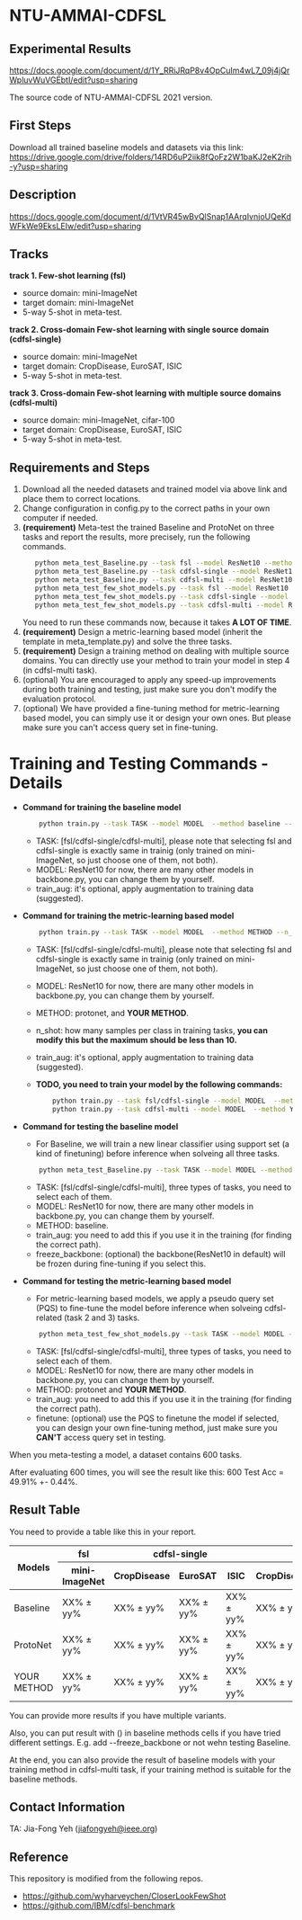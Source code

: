 # NTU-AMMAI-CDFSL

## Experimental Results
   https://docs.google.com/document/d/1Y_RRiJRqP8v4OpCuIm4wL7_09j4jQrWpluvWuVGEbtI/edit?usp=sharing

The source code of NTU-AMMAI-CDFSL 2021 version.

## First Steps
   Download all trained baseline models and datasets via this link:
   https://drive.google.com/drive/folders/14RD6uP2iik8fQoFz2W1baKJ2eK2rih-y?usp=sharing

## Description
   https://docs.google.com/document/d/1VtVR45wBvQlSnap1AArqIvnjoUQeKdWFkWe9EksLEIw/edit?usp=sharing

## Tracks
   **track 1. Few-shot learning (fsl)**
   
   - source domain: mini-ImageNet
   - target domain: mini-ImageNet
   - 5-way 5-shot in meta-test.

   **track 2. Cross-domain Few-shot learning with single source domain (cdfsl-single)**
   
   - source domain: mini-ImageNet
   - target domain: CropDisease, EuroSAT, ISIC
   - 5-way 5-shot in meta-test.

   **track 3. Cross-domain Few-shot learning with multiple source domains (cdfsl-multi)**
   
   - source domain: mini-ImageNet, cifar-100
   - target domain: CropDisease, EuroSAT, ISIC
   - 5-way 5-shot in meta-test.

## Requirements and Steps
   1. Download all the needed datasets and trained model via above link and place them to correct locations.
   2. Change configuration in config.py to the correct paths in your own computer if needed.
   3. **(requirement)** Meta-test the trained Baseline and ProtoNet on three tasks and report the results, more precisely, run the following commands.
      ```bash
         python meta_test_Baseline.py --task fsl --model ResNet10 --method baseline  --train_aug
         python meta_test_Baseline.py --task cdfsl-single --model ResNet10 --method baseline  --train_aug 
         python meta_test_Baseline.py --task cdfsl-multi --model ResNet10 --method baseline  --train_aug
         python meta_test_few_shot_models.py --task fsl --model ResNet10 --method protonet  --train_aug
         python meta_test_few_shot_models.py --task cdfsl-single --model ResNet10 --method protonet  --train_aug --finetune
         python meta_test_few_shot_models.py --task cdfsl-multi --model ResNet10 --method protonet  --train_aug --finetune
      ```
      You need to run these commands now, because it takes **A LOT OF TIME**.
   4. **(requirement)** Design a metric-learning based model (inherit the template in meta_template.py) and solve the three tasks. 
   5. **(requirement)** Design a training method on dealing with multiple source domains. You can directly use your method to train your model in step 4 (in cdfsl-multi task).
   6. (optional) You are encouraged to apply any speed-up improvements during both training and testing, just make sure you don't modify the evaluation protocol.
   7. (optional) We have provided a fine-tuning method for metric-learning based model, you can simply use it or design your own ones. But please make sure you can't access query set in fine-tuning.
# Training and Testing Commands - Details 
   - **Command for training the baseline model**

       ```bash
           python train.py --task TASK --model MODEL  --method baseline --train_aug
       ```
       
       - TASK: [fsl/cdfsl-single/cdfsl-multi], please note that selecting fsl and cdfsl-single is exactly same in trainig (only trained on mini-ImageNet, so just choose one of them, not both).
       - MODEL: ResNet10 for now, there are many other models in backbone.py, you can change them by yourself.
       - train_aug: it's optional, apply augmentation to training data (suggested).
       
   - **Command for training the metric-learning based model**

       ```bash
           python train.py --task TASK --model MODEL  --method METHOD --n_shot 5 --train_aug
       ```
       
       - TASK: [fsl/cdfsl-single/cdfsl-multi], please note that selecting fsl and cdfsl-single is exactly same in trainig (only trained on mini-ImageNet, so just choose one of them, not both).
       
       - MODEL: ResNet10 for now, there are many other models in backbone.py, you can change them by yourself.
       - METHOD: protonet, and **YOUR METHOD**.
       - n_shot: how many samples per class in training tasks, **you can modify this but the maximum should be less than 10.**
       - train_aug: it's optional, apply augmentation to training data (suggested).

     - **TODO, you need to train your model by the following commands:**
       
       ```bash
           python train.py --task fsl/cdfsl-single --model MODEL  --method YOUR_METHOD --n_shot 5 --train_aug
           python train.py --task cdfsl-multi --model MODEL  --method YOUR_METHOD --n_shot 5 --train_aug
       ```
   - **Command for testing the baseline model**
        
       - For Baseline, we will train a new linear classifier using support set (a kind of finetuning) before inference when solveing all three tasks.

        ```bash
            python meta_test_Baseline.py --task TASK --model MODEL --method baseline  --train_aug --freeze_backbone
        ```
       - TASK: [fsl/cdfsl-single/cdfsl-multi], three types of tasks, you need to select each of them.
       - MODEL: ResNet10 for now, there are many other models in backbone.py, you can change them by yourself.
       - METHOD: baseline.
       - train_aug: you need to add this if you use it in the training (for finding the correct path).
       - freeze_backbone: (optional) the backbone(ResNet10 in default) will be frozen during fine-tuning if you select this. 

   - **Command for testing the metric-learning based model**
      
       - For metric-learning based models, we apply a pseudo query set (PQS) to fine-tune the model before inference when solveing cdfsl-related (task 2 and 3) tasks.

        ```bash
            python meta_test_few_shot_models.py --task TASK --model MODEL --method METHOD  --train_aug --finetune
        ```
       - TASK: [fsl/cdfsl-single/cdfsl-multi], three types of tasks, you need to select each of them.
       - MODEL: ResNet10 for now, there are many other models in backbone.py, you can change them by yourself.
       - METHOD: protonet and **YOUR METHOD**.
       - train_aug: you need to add this if you use it in the training (for finding the correct path).
       - finetune: (optional) use the PQS to finetune the model if selected, you can design your own fine-tuning method, just make sure you **CAN'T** access query set in testing.

   When you meta-testing a model, a dataset contains 600 tasks.

   After evaluating 600 times, you will see the result like this: 600 Test Acc = 49.91% +- 0.44%.

## Result Table

You need to provide a table like this in your report.

<table>
    <thead>
        <tr>
            <th rowspan=2>Models</th>
            <th>fsl</th>
            <th colspan=3>cdfsl-single</th>
            <th colspan=3>cdfsl-multi</th>
        </tr>
        <tr>
            <th>mini-ImageNet</th>
            <th>CropDisease</th>
            <th>EuroSAT</th>
            <th>ISIC</th>
            <th>CropDisease</th>
            <th>EuroSAT</th>
            <th>ISIC</th>
        </tr>
    </thead>
    <tbody>
        <tr>
            <td>Baseline</td>
            <td>XX% ± yy%</td>
            <td>XX% ± yy%</td>
            <td>XX% ± yy%</td>
            <td>XX% ± yy%</td>
            <td>XX% ± yy%</td>
            <td>XX% ± yy%</td>
            <td>XX% ± yy%</td>
        </tr>
        <tr>
            <td>ProtoNet</td>
            <td>XX% ± yy%</td>
            <td>XX% ± yy%</td>
            <td>XX% ± yy%</td>
            <td>XX% ± yy%</td>
            <td>XX% ± yy%</td>
            <td>XX% ± yy%</td>
            <td>XX% ± yy%</td>
        </tr>
        <tr>
            <td>YOUR METHOD</td>
            <td>XX% ± yy%</td>
            <td>XX% ± yy%</td>
            <td>XX% ± yy%</td>
            <td>XX% ± yy%</td>
            <td>XX% ± yy%</td>
            <td>XX% ± yy%</td>
            <td>XX% ± yy%</td>
        </tr>
    </tbody>
</table>

You can provide more results if you have multiple variants.

Also, you can put result with () in baseline methods cells if you have tried different settings. E.g. add --freeze_backbone or not wehn testing Baseline.

At the end, you can also provide the result of baseline models with your training method in cdfsl-multi task, if your training method is suitable for the baseline methods.

## Contact Information
TA: Jia-Fong Yeh (jiafongyeh@ieee.org)

## Reference
This repository is modified from the following repos.
- https://github.com/wyharveychen/CloserLookFewShot
- https://github.com/IBM/cdfsl-benchmark
